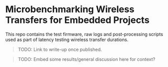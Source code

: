 # Microbenchmarking Wireless Transfers for Embedded Projects

This repo contains the test firmware, raw logs and post-processing scripts used as part of latency testing wireless transfer durations.

> TODO: Link to write-up once published.

> TODO: Embed some results/general discussion here for context?